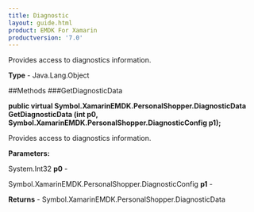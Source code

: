 ```yaml
---
title: Diagnostic
layout: guide.html
product: EMDK For Xamarin 
productversion: '7.0' 
---
```

Provides access to diagnostics information.

**Type** - Java.Lang.Object

##Methods
###GetDiagnosticData

**public virtual Symbol.XamarinEMDK.PersonalShopper.DiagnosticData GetDiagnosticData (int p0, Symbol.XamarinEMDK.PersonalShopper.DiagnosticConfig p1);**

Provides access to diagnostics information.

**Parameters:**

System.Int32 **p0**  - 
        

Symbol.XamarinEMDK.PersonalShopper.DiagnosticConfig **p1**  - 
        

**Returns** - Symbol.XamarinEMDK.PersonalShopper.DiagnosticData


